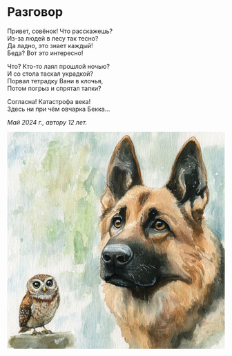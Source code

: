 # Разговор

Привет, совёнок! Что расскажешь?  
Из-за людей в лесу так тесно?  
Да ладно, это знает каждый!  
Беда? Вот это интересно!

Что? Кто-то лаял прошлой ночью?  
И со стола таскал украдкой?  
Порвал тетрадку Вани в клочья,  
Потом погрыз и спрятал тапки?

Согласна! Катастрофа века!  
Здесь ни при чём овчарка Бекка...

*Май 2024 г., автору 12 лет.*

![Разговор](../images/talk.jpg)
